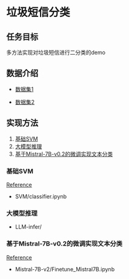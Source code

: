 # 垃圾短信分类

## 任务目标

多方法实现对垃圾短信进行二分类的demo

## 数据介绍

* [数据集1](https://momodel.cn/explore/5f9ae243cae5285cd734b91f?type=dataset)

* [数据集2](https://github.com/hrwhisper/SpamMessage/blob/master/data/%E5%B8%A6%E6%A0%87%E7%AD%BE%E7%9F%AD%E4%BF%A1.txt)

## 实现方法

1. [基础SVM](#基础SVM)
2. [大模型推理](#大模型推理)
3. [基于Mistral-7B-v0.2的微调实现文本分类](#大模型微调)

<a name="基础svm"></a>
### 基础SVM

[Reference](https://github.com/CuiCh/Spam_Message_Classification)

- SVM/classifier.ipynb





<a name="大模型推理"></a>
### 大模型推理 

- LLM-infer/


<a name="大模型微调"></a>
### 基于Mistral-7B-v0.2的微调实现文本分类

 [Reference](https://github.com/mehdiir/Roberta-Llama-Mistral/tree/main)
- Mistral-7B-v2/Finetune_Mistral7B.ipynb